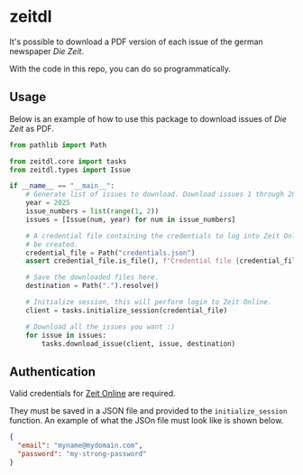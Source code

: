 # zeitdl

It's possible to download a PDF version of each issue of the german
newspaper *Die Zeit*.

With the code in this repo, you can do so programmatically.

## Usage

Below is an example of how to use this package to download issues of *Die Zeit* as PDF.

```python
from pathlib import Path

from zeitdl.core import tasks
from zeitdl.types import Issue

if __name__ == "__main__":
    # Generate list of issues to download. Download issues 1 through 20 from year 2022.
    year = 2025
    issue_numbers = list(range(1, 2))
    issues = [Issue(num, year) for num in issue_numbers]

    # A credential file containing the credentials to log into Zeit Online must
    # be created.
    credential_file = Path("credentials.json")
    assert credential_file.is_file(), f"Credential file {credential_file} not found."

    # Save the downloaded files here.
    destination = Path(".").resolve()

    # Initialize session, this will perform login to Zeit Online.
    client = tasks.initialize_session(credential_file)

    # Download all the issues you want :)
    for issue in issues:
        tasks.download_issue(client, issue, destination)
```

## Authentication

Valid credentials for [Zeit Online](https://meine.zeit.de/) are required.

They must be saved in a JSON file and provided to the `initialize_session` function.
An example of what the JSOn file must look like is shown below.

```json
{
  "email": "myname@mydomain.com",
  "password": "my-strong-password"
}
```
